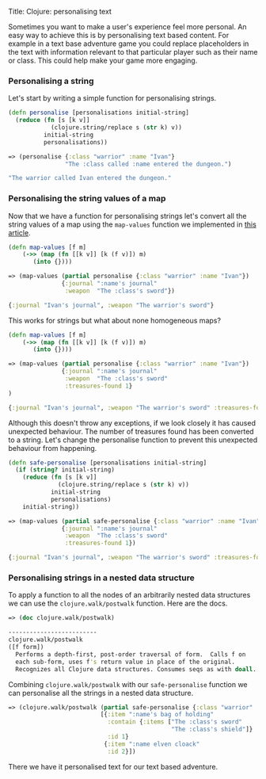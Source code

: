 Title: Clojure: personalising text

Sometimes you want to make a user's experience feel more personal. An easy way to achieve this is by personalising text based content. For example in a text base adventure game you could replace placeholders in the text with information relevant to that particular player such as their name or class. This could help make your game more engaging.

### Personalising a string

Let's start by writing a simple function for personalising strings.

```clojure
(defn personalise [personalisations initial-string]
  (reduce (fn [s [k v]]
            (clojure.string/replace s (str k) v))
          initial-string
          personalisations))

=> (personalise {:class "warrior" :name "Ivan"}
                "The :class called :name entered the dungeon.")

"The warrior called Ivan entered the dungeon."
```

### Personalising the string values of a map

Now that we have a function for personalising strings let's convert all the string values of a map using the `map-values` function we implemented in [this article](https://andersmurphy.com/2018/11/10/clojure-map-values-and-keys.html).

```clojure
(defn map-values [f m]
    (->> (map (fn [[k v]] [k (f v)]) m)
       (into {})))

=> (map-values (partial personalise {:class "warrior" :name "Ivan"})
               {:journal ":name's journal"
                :weapon  "The :class's sword"})

{:journal "Ivan's journal", :weapon "The warrior's sword"}
```

This works for strings but what about none homogeneous maps?

```clojure
(defn map-values [f m]
    (->> (map (fn [[k v]] [k (f v)]) m)
       (into {})))

=> (map-values (partial personalise {:class "warrior" :name "Ivan"})
               {:journal ":name's journal"
                :weapon  "The :class's sword"
                :treasures-found 1}
)

{:journal "Ivan's journal", :weapon "The warrior's sword" :treasures-found "1"}
```

Although this doesn't throw any exceptions, if we look closely it has caused unexpected behaviour. The number of treasures found has been converted to a string. Let's change the personalise function to prevent this unexpected behaviour from happening.

```clojure
(defn safe-personalise [personalisations initial-string]
  (if (string? initial-string)
    (reduce (fn [s [k v]]
              (clojure.string/replace s (str k) v))
            initial-string
            personalisations)
    initial-string))

=> (map-values (partial safe-personalise {:class "warrior" :name "Ivan"})
               {:journal ":name's journal"
                :weapon  "The :class's sword"
                :treasures-found 1})

{:journal "Ivan's journal", :weapon "The warrior's sword" :treasures-found 1}
```

### Personalising strings in a nested data structure

To apply a function to all the nodes of an arbitrarily nested data structures we can use the `clojure.walk/postwalk` function. Here are the docs.

```clojure
=> (doc clojure.walk/postwalk)

-------------------------
clojure.walk/postwalk
([f form])
  Performs a depth-first, post-order traversal of form.  Calls f on
  each sub-form, uses f's return value in place of the original.
  Recognizes all Clojure data structures. Consumes seqs as with doall.
```

Combining `clojure.walk/postwalk` with our `safe-personalise` function we can personalise all the strings in a nested data structure.

```clojure
=> (clojure.walk/postwalk (partial safe-personalise {:class "warrior" :name "Ivan"})
                          [{:item ":name's bag of holding"
                            :contain {:items ["The :class's sword"
                                              "The :class's shield"]}
                            :id 1}
                           {:item ":name elven cloack"
                            :id 2}])
```

There we have it personalised text for our text based adventure.
